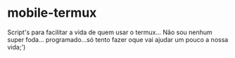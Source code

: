 # mobile-termux
Script's para facilitar a vida de quem usar o termux... Não sou nenhum super foda... programado...só tento fazer oque vai ajudar um pouco a nossa vida;')
